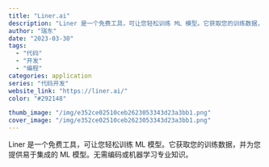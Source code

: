 ```yaml
---
title: "Liner.ai"
description: "Liner 是一个免费工具，可让您轻松训练 ML 模型。它获取您的训练数据，并为您提供易于集成的 ML 模型。无需编码或"
author: "瑞东"
date: "2023-03-30"
tags:
  - "代码"
  - "开发"
  - "编程"
categories: application
series: "代码开发"
website_link: "https://liner.ai/"
color: "#292148"

thumb_image: "/img/e352ce02510ceb2623053343d23a3bb1.png"
cover_image: "/img/e352ce02510ceb2623053343d23a3bb1.png"
---
```


Liner 是一个免费工具，可让您轻松训练 ML 模型。它获取您的训练数据，并为您提供易于集成的 ML 模型。无需编码或机器学习专业知识。